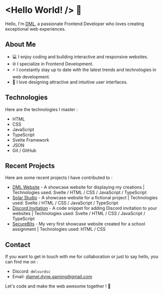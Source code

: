 # <Hello World! /> 👋

Hello, I'm [DML](https://dml-portfolio.me/), a passionate Frontend Developer who loves creating exceptional web experiences.

## About Me

- 💻 I enjoy coding and building interactive and responsive websites.
- 🌐 I specialize in Frontend Development.
- ⚡️ I constantly stay up to date with the latest trends and technologies in web development.
- 🎨 I love designing attractive and intuitive user interfaces.

## Technologies

Here are the technologies I master :

- HTML
- CSS
- JavaScript
- TypeScript
- Svelte Framework
- JSON
- Git / GitHub

## Recent Projects

Here are some recent projects I have contributed to :

- [DML Website](https://github.com/DMLSurGithub/DML-Website) - A showcase website for displaying my creations | Technologies used: Svelte / HTML / CSS / JavaScript / TypeScript
- [Solar Studio](https://github.com/DMLSurGithub/Solar-Studio) - A showcase website for a fictional project | Technologies used: Svelte / HTML / CSS / JavaScript / TypeScript
- [Discord Invitation](https://github.com/DMLSurGithub/Discord-Invitation) - A code snippet for adding Discord invitation to your websites | Technologies used: Svelte / HTML / CSS / JavaScript / TypeScript
- [SecureBits](https://github.com/DMLSurGithub/SecureBits) - My very first showcase website created for a school assignment | Technologies used: HTML / CSS

## Contact

If you want to get in touch with me for collaboration or just to say hello, you can find me on :
- Discord: `dmlsurdsc`
- Email: djamel.dyne.gaming@gmail.com

Let's code and make the web awesome together ! 🚀
